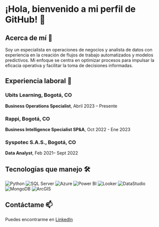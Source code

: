# ¡Hola, bienvenido a mi perfil de GitHub! 👋

## Acerca de mí 🚀

Soy un especialista en operaciones de negocios y analista de datos con experiencia en la creación de flujos de trabajo automatizados y modelos predictivos. Mi enfoque se centra en optimizar procesos para impulsar la eficacia operativa y facilitar la toma de decisiones informadas.

## Experiencia laboral 💼

### Ubits Learning, Bogotá, CO
**Business Operations Specialist**, Abril 2023 – Presente

### Rappi, Bogotá, CO
**Business Intelligence Specialist SP&A**, Oct 2022 - Ene 2023

### Syspotec S.A.S., Bogotá, CO
**Data Analyst**, Feb 2021– Sept 2022

## Tecnologías que manejo 🛠️

![Python](https://img.shields.io/badge/-Python-333333?style=flat&logo=python)
![SQL Server](https://img.shields.io/badge/-SQL_Server-333333?style=flat&logo=microsoft-sql-server)
![Azure](https://img.shields.io/badge/-Azure-333333?style=flat&logo=microsoft-azure)
![Power BI](https://img.shields.io/badge/-Power_BI-333333?style=flat&logo=power-bi)
![Looker](https://img.shields.io/badge/-Looker-333333?style=flat&logo=looker)
![DataStudio](https://img.shields.io/badge/-DataStudio-333333?style=flat&logo=google-data-studio)
![MongoDB](https://img.shields.io/badge/-MongoDB-333333?style=flat&logo=mongodb)
![ArcGIS](https://img.shields.io/badge/-ArcGIS-333333?style=flat&logo=arcgis)

## Contáctame 📫

Puedes encontrarme en [LinkedIn]([https://www.linkedin.com/in/tu-nombre](https://www.linkedin.com/in/alejandro-moncada-cifuentes/)https://www.linkedin.com/in/alejandro-moncada-cifuentes/)
